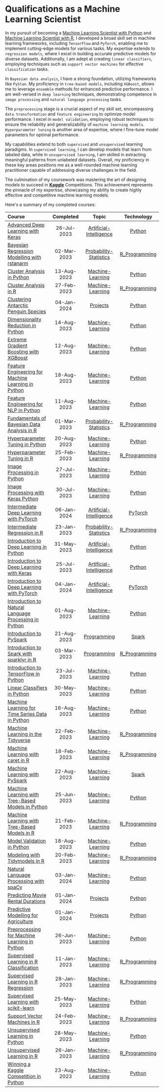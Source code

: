 # Qualifications as a Machine Learning Scientist

In my pursuit of becoming a [Machine Learning Scientist with Python](https://github.com/Katsuvest/Machine-Learning-Scientist/tree/master/Machine_Learning_Scientist_with_Python(new).pdf) and [Machine Learning Scientist with R](https://github.com/Katsuvest/Machine-Learning-Scientist/tree/master/Machine_Learning_Scientist_with_R.pdf), I developed a broad skill set in machine learning frameworks, including `TensorFlow` and `PyTorch`, enabling me to implement cutting-edge models for various tasks. My expertise extends to `regression models`, where I excel in building accurate predictive models for diverse datasets. Additionally, I am adept at creating `linear classifiers`, employing techniques such as `support vector machines` for effective `classification` tasks.

In `Bayesian data analysis`, I have a strong foundation, utilizing frameworks like `PyStan`. My proficiency in `tree-based models`, including `XGBoost`, allows me to leverage `ensemble` methods for enhanced predictive performance. I am well-versed in `deep learning` techniques, demonstrating competence in `image processing` and `natural language processing` tasks.

The `preprocessing` stage is a crucial aspect of my skill set, encompassing `data transformation` and `feature engineering` to optimize model performance. I excel in `model validation`, employing robust techniques to ensure the reliability and generalizability of `machine learning models`. `Hyperparameter tuning` is another area of expertise, where I fine-tune model parameters for optimal performance.

My capabilities extend to both `supervised` and `unsupervised` learning paradigms. In `supervised learning`, I can develop models that learn from labeled data, while in `unsupervised learning`, I am skilled in extracting meaningful patterns from unlabeled datasets. Overall, my proficiency in these key areas positions me as a well-rounded machine learning practitioner capable of addressing diverse challenges in the field.

The culmination of my coursework was mastering the art of designing models to succeed in **[Kaggle](https://github.com/Katsuvest/Machine_Learning/tree/master/Winning_a_Kaggle_Competition_in_Python)** Competitions. This achievement represents the pinnacle of my expertise, showcasing my ability to create highly effective and competitive machine learning models.

Here's a summary of my completed courses:

|                                                                                  Course                                                                                  |  Completed   |                                            Topic                                             |                          Technology                          |
| :----------------------------------------------------------------------------------------------------------------------------------------------------------------------- | :----------: | :------------------------------------------------------------------------------------------: | :----------------------------------------------------------: |
| [Advanced Deep Learning with Keras](https://github.com/Katsuvest/Artificial-Intelligence/tree/master/Advanced_Deep_Learning_with_Keras)                                  |  26-Jul-2023 | [Artificial-Intelligence](https://github.com/Katsuvest/Artificial-Intelligence/tree/master/) |         [Python](https://github.com/Katsuvest/Python)        |
| [Bayesian Regression Modelling with rstanarm](https://github.com/Katsuvest/Probability-Statistics/tree/master/Bayesian_Regression_Modelling_with_rstanarm)               |  02-Mar-2023 |  [Probability-Statistics](https://github.com/Katsuvest/Probability-Statistics/tree/master/)  |  [R_Programming](https://github.com/Katsuvest/R_Programming) |
| [Cluster Analysis in Python](https://github.com/Katsuvest/Machine_Learning/tree/master/Cluster_Analysis_in_Python)                                                       |  13-Aug-2023 |        [Machine-Learning](https://github.com/Katsuvest/Machine_Learning/tree/master/)        |         [Python](https://github.com/Katsuvest/Python)        |
| [Cluster Analysis in R](https://github.com/Katsuvest/Machine_Learning/tree/master/Cluster_Analysis_in_R)                                                                 |  27-Feb-2023 |        [Machine-Learning](https://github.com/Katsuvest/Machine_Learning/tree/master/)        |  [R_Programming](https://github.com/Katsuvest/R_Programming) |
| [Clustering Antarctic Penguin Species](https://github.com/Katsuvest/Projects/tree/master/Clustering_Antarctic_Penguin_Species)                                           |  04-Jan-2024 |                [Projects](https://github.com/Katsuvest/Projects/tree/master/)                |         [Python](https://github.com/Katsuvest/Python)        |
| [Dimensionality Reduction in Python](https://github.com/Katsuvest/Machine_Learning/tree/master/Dimensionality_Reduction_in_Python)                                       |  14-Aug-2023 |        [Machine-Learning](https://github.com/Katsuvest/Machine_Learning/tree/master/)        |         [Python](https://github.com/Katsuvest/Python)        |
| [Extreme Gradient Boosting with XGBoost](https://github.com/Katsuvest/Machine_Learning/tree/master/Extreme_Gradient_Boosting_with_XGBoost)                               |  12-Aug-2023 |        [Machine-Learning](https://github.com/Katsuvest/Machine_Learning/tree/master/)        |         [Python](https://github.com/Katsuvest/Python)        |
| [Feature Engineering for Machine Learning in Python](https://github.com/Katsuvest/Machine_Learning/tree/master/Feature_Engineering_for_Machine_Learning_in_Python)       |  18-Aug-2023 |        [Machine-Learning](https://github.com/Katsuvest/Machine_Learning/tree/master/)        |         [Python](https://github.com/Katsuvest/Python)        |
| [Feature Engineering for NLP in Python](https://github.com/Katsuvest/Machine_Learning/tree/master/Feature_Engineering_for_NLP_in_Python)                                 |  11-Aug-2023 |        [Machine-Learning](https://github.com/Katsuvest/Machine_Learning/tree/master/)        |         [Python](https://github.com/Katsuvest/Python)        |
| [Fundamentals of Bayesian Data Analysis in R](https://github.com/Katsuvest/Probability-Statistics/tree/master/Fundamentals_of_Bayesian_Data_Analysis_in_R)               |  01-Mar-2023 |  [Probability-Statistics](https://github.com/Katsuvest/Probability-Statistics/tree/master/)  |  [R_Programming](https://github.com/Katsuvest/R_Programming) |
| [Hyperparameter Tuning in Python](https://github.com/Katsuvest/Machine_Learning/tree/master/Hyperparameter_Tuning_in_Python)                                             |  20-Aug-2023 |        [Machine-Learning](https://github.com/Katsuvest/Machine_Learning/tree/master/)        |         [Python](https://github.com/Katsuvest/Python)        |
| [Hyperparameter Tuning in R](https://github.com/Katsuvest/Machine_Learning/tree/master/Hyperparameter_Tuning_in_R)                                                       |  25-Feb-2023 |        [Machine-Learning](https://github.com/Katsuvest/Machine_Learning/tree/master/)        |  [R_Programming](https://github.com/Katsuvest/R_Programming) |
| [Image Processing in Python](https://github.com/Katsuvest/Machine_Learning/tree/master/Image_Processing_in_Python)                                                       |  27-Jul-2023 |        [Machine-Learning](https://github.com/Katsuvest/Machine_Learning/tree/master/)        |         [Python](https://github.com/Katsuvest/Python)        |
| [Image Processing with Keras Python](https://github.com/Katsuvest/Machine_Learning/tree/master/Image_Processing_with_Keras_Python)                                       |  30-Jul-2023 |        [Machine-Learning](https://github.com/Katsuvest/Machine_Learning/tree/master/)        |         [Python](https://github.com/Katsuvest/Python)        |
| [Intermediate Deep Learning with PyTorch](https://github.com/Katsuvest/Artificial-Intelligence/tree/master/Intermediate_Deep_Learning_with_PyTorch)                      |  06-Jan-2024 | [Artificial-Intelligence](https://github.com/Katsuvest/Artificial-Intelligence/tree/master/) |        [PyTorch](https://github.com/Katsuvest/Pytorch)       |
| [Intermediate Regression in R](https://github.com/Katsuvest/Probability-Statistics/tree/master/Intermediate_Regression_in_R)                                             |  23-Jan-2023 |  [Probability-Statistics](https://github.com/Katsuvest/Probability-Statistics/tree/master/)  |  [R_Programming](https://github.com/Katsuvest/R_Programming) |
| [Introduction to Deep Learning in Python](https://github.com/Katsuvest/Artificial-Intelligence/tree/master/Introduction_to_Deep_Learning_in_Python)                      |  31-May-2023 | [Artificial-Intelligence](https://github.com/Katsuvest/Artificial-Intelligence/tree/master/) |         [Python](https://github.com/Katsuvest/Python)        |
| [Introduction to Deep Learning with Keras](https://github.com/Katsuvest/Artificial-Intelligence/tree/master/Introduction_to_Deep_Learning_with_Keras)                    |  25-Jul-2023 | [Artificial-Intelligence](https://github.com/Katsuvest/Artificial-Intelligence/tree/master/) |         [Python](https://github.com/Katsuvest/Python)        |
| [Introduction to Deep Learning with PyTorch](https://github.com/Katsuvest/Artificial-Intelligence/tree/master/Introduction_to_Deep_Learning_with_PyTorch)                |  04-Jan-2024 | [Artificial-Intelligence](https://github.com/Katsuvest/Artificial-Intelligence/tree/master/) |        [PyTorch](https://github.com/Katsuvest/Pytorch)       |
| [Introduction to Natural Language Processing in Python](https://github.com/Katsuvest/Machine_Learning/tree/master/Introduction_to_Natural_Language_Processing_in_Python) |  01-Aug-2023 |        [Machine-Learning](https://github.com/Katsuvest/Machine_Learning/tree/master/)        |         [Python](https://github.com/Katsuvest/Python)        |
| [Introduction to PySpark](https://github.com/Katsuvest/Programming/tree/master/Introduction_to_PySpark)                                                                  |  21-Aug-2023 |             [Programming](https://github.com/Katsuvest/Programming/tree/master/)             |          [Spark](https://github.com/Katsuvest/Spark)         |
| [Introduction to Spark with sparklyr in R](https://github.com/Katsuvest/Programming/tree/master/Introduction_to_Spark_with_sparklyr_in_R)                                |  03-Mar-2023 |             [Programming](https://github.com/Katsuvest/Programming/tree/master/)             |  [R_Programming](https://github.com/Katsuvest/R_Programming) |
| [Introduction to TensorFlow in Python](https://github.com/Katsuvest/Machine_Learning/tree/master/Introduction_to_TensorFlow_in_Python)                                   |  23-Jul-2023 |        [Machine-Learning](https://github.com/Katsuvest/Machine_Learning/tree/master/)        |         [Python](https://github.com/Katsuvest/Python)        |
| [Linear Classifiers in Python](https://github.com/Katsuvest/Machine_Learning/tree/master/Linear_Classifiers_in_Python)                                                   |  30-May-2023 |        [Machine-Learning](https://github.com/Katsuvest/Machine_Learning/tree/master/)        |         [Python](https://github.com/Katsuvest/Python)        |
| [Machine Learning for Time Series Data in Python](https://github.com/Katsuvest/Machine_Learning/tree/master/Machine_Learning_for_Time_Series_Data_in_Python)             |  16-Aug-2023 |        [Machine-Learning](https://github.com/Katsuvest/Machine_Learning/tree/master/)        |         [Python](https://github.com/Katsuvest/Python)        |
| [Machine Learning in the Tidyverse](https://github.com/Katsuvest/Machine_Learning/tree/master/Machine_Learning_in_the_Tidyverse)                                         |  22-Feb-2023 |        [Machine-Learning](https://github.com/Katsuvest/Machine_Learning/tree/master/)        |  [R_Programming](https://github.com/Katsuvest/R_Programming) |
| [Machine Learning with caret in R](https://github.com/Katsuvest/Machine_Learning/tree/master/Machine_Learning_with_caret_in_R)                                           |  18-Feb-2023 |        [Machine-Learning](https://github.com/Katsuvest/Machine_Learning/tree/master/)        |  [R_Programming](https://github.com/Katsuvest/R_Programming) |
| [Machine Learning with PySpark](https://github.com/Katsuvest/Machine_Learning/tree/master/Machine_Learning_with_PySpark)                                                 |  22-Aug-2023 |        [Machine-Learning](https://github.com/Katsuvest/Machine_Learning/tree/master/)        |          [Spark](https://github.com/Katsuvest/Spark)         |
| [Machine Learning with Tree-Based Models in Python](https://github.com/Katsuvest/Machine_Learning/tree/master/Machine_Learning_with_Tree-Based_Models_in_Python)         |  25-Jun-2023 |        [Machine-Learning](https://github.com/Katsuvest/Machine_Learning/tree/master/)        |         [Python](https://github.com/Katsuvest/Python)        |
| [Machine Learning with Tree-Based Models in R](https://github.com/Katsuvest/Machine_Learning/tree/master/Machine_Learning_with_Tree-Based_Models_in_R)                   |  21-Feb-2023 |        [Machine-Learning](https://github.com/Katsuvest/Machine_Learning/tree/master/)        |  [R_Programming](https://github.com/Katsuvest/R_Programming) |
| [Model Validation in Python](https://github.com/Katsuvest/Machine_Learning/tree/master/Model_Validation_in_Python)                                                       |  18-Aug-2023 |        [Machine-Learning](https://github.com/Katsuvest/Machine_Learning/tree/master/)        |         [Python](https://github.com/Katsuvest/Python)        |
| [Modeling with Tidymodels in R](https://github.com/Katsuvest/Machine_Learning/tree/master/Modeling_with_Tidymodels_in_R)                                                 |  20-Feb-2023 |        [Machine-Learning](https://github.com/Katsuvest/Machine_Learning/tree/master/)        |  [R_Programming](https://github.com/Katsuvest/R_Programming) |
| [Natural Language Processing with spaCy](https://github.com/Katsuvest/Machine_Learning/tree/master/Natural_Language_Processing_with_spaCy)                               |  03-Jan-2024 |        [Machine-Learning](https://github.com/Katsuvest/Machine_Learning/tree/master/)        |         [Python](https://github.com/Katsuvest/Python)        |
| [Predicting Movie Rental Durations](https://github.com/Katsuvest/Projects/tree/master/Predicting_Movie_Rental_Durations)                                                 |  01-Jan-2024 |                [Projects](https://github.com/Katsuvest/Projects/tree/master/)                |         [Python](https://github.com/Katsuvest/Python)        |
| [Predictive Modelling for Agriculture](https://github.com/Katsuvest/Projects/tree/master/Predictive_Modelling_for_Agriculture)                                           |  01-Jan-2024 |                [Projects](https://github.com/Katsuvest/Projects/tree/master/)                |         [Python](https://github.com/Katsuvest/Python)        |
| [Preprocessing for Machine Learning in Python](https://github.com/Katsuvest/Machine_Learning/tree/master/Preprocessing_for_Machine_Learning_in_Python)                   |  26-Jun-2023 |        [Machine-Learning](https://github.com/Katsuvest/Machine_Learning/tree/master/)        |         [Python](https://github.com/Katsuvest/Python)        |
| [Supervised Learning in R Classification](https://github.com/Katsuvest/Machine_Learning/tree/master/Supervised_Learning_in_R_Classification)                             |  11-Jan-2023 |        [Machine-Learning](https://github.com/Katsuvest/Machine_Learning/tree/master/)        |  [R_Programming](https://github.com/Katsuvest/R_Programming) |
| [Supervised Learning in R Regression](https://github.com/Katsuvest/Machine_Learning/tree/master/Supervised_Learning_in_R_Regression)                                     |  28-Jan-2023 |        [Machine-Learning](https://github.com/Katsuvest/Machine_Learning/tree/master/)        |  [R_Programming](https://github.com/Katsuvest/R_Programming) |
| [Supervised Learning with scikit-learn](https://github.com/Katsuvest/Machine_Learning/tree/master/Supervised_Learning_with_scikit-learn)                                 |  25-May-2023 |        [Machine-Learning](https://github.com/Katsuvest/Machine_Learning/tree/master/)        |         [Python](https://github.com/Katsuvest/Python)        |
| [Support Vector Machines in R](https://github.com/Katsuvest/Machine_Learning/tree/master/Support_Vector_Machines_in_R)                                                   |  24-Feb-2023 |        [Machine-Learning](https://github.com/Katsuvest/Machine_Learning/tree/master/)        |  [R_Programming](https://github.com/Katsuvest/R_Programming) |
| [Unsupervised Learning in Python](https://github.com/Katsuvest/Machine_Learning/tree/master/Unsupervised_Learning_in_Python)                                             |  28-May-2023 |        [Machine-Learning](https://github.com/Katsuvest/Machine_Learning/tree/master/)        |         [Python](https://github.com/Katsuvest/Python)        |
| [Unsupervised Learning in R](https://github.com/Katsuvest/Machine_Learning/tree/master/Unsupervised_Learning_in_R)                                                       |  26-Jan-2023 |        [Machine-Learning](https://github.com/Katsuvest/Machine_Learning/tree/master/)        |  [R_Programming](https://github.com/Katsuvest/R_Programming) |
| [Winning a Kaggle Competition in Python](https://github.com/Katsuvest/Machine_Learning/tree/master/Winning_a_Kaggle_Competition_in_Python)                               |  23-Aug-2023 |        [Machine-Learning](https://github.com/Katsuvest/Machine_Learning/tree/master/)        |         [Python](https://github.com/Katsuvest/Python)        |

